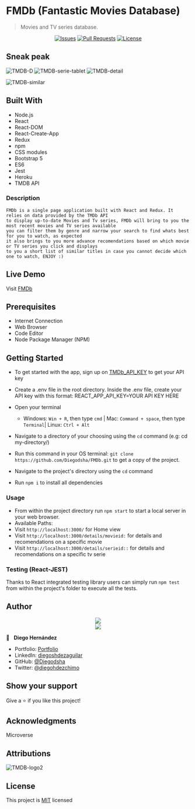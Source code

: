 # FMDb (Fantastic Movies Database)

>Movies and TV series database.

<p align="center">
  <a href="https://github.com/Diegodsha/FMDb/issues">
  <img src="https://img.shields.io/github/issues-raw/Diegodsha/FMDb?style=for-the-badge"
       alt="Issues"></a>
   <a href="https://github.com/Diegodsha/FMDb/pulls">
  <img src="https://img.shields.io/github/issues-pr/Diegodsha/FMDb?style=for-the-badge"
       alt="Pull Requests"></a>
   <a href="https://github.com/Diegodsha/FMDb/blob/develop/LICENSE">
  <img src="https://img.shields.io/github/license/Diegodsha/FMDb?style=for-the-badge"
       alt="License"></a>
</p>

## Sneak peak


![TMDB-D](https://user-images.githubusercontent.com/70416006/127225320-2feb6614-09d7-47f3-8f91-33b847546ac9.png)
![TMDB-serie-tablet](https://user-images.githubusercontent.com/70416006/127225311-d6c22763-fb20-4ada-9265-e608a20a8164.png)
![TMDB-detail](https://user-images.githubusercontent.com/70416006/127225325-7197cecb-f221-4f9d-8818-8fe63ebeec0d.png)

![TMDB-similar](https://user-images.githubusercontent.com/70416006/127225313-efa533e5-1062-41b5-af40-4143fdce951a.png)




## Built With

- Node.js
- React
- React-DOM
- React-Create-App
- Redux
- npm
- CSS modules
- Bootstrap 5
- ES6
- Jest
- Heroku
- TMDB API

### Description

    FMDb is a single page application built with React and Redux. It relies on data provided by the TMDb API
    to display up-to-date Movies and Tv series, FMDb will bring to you the most recent movies and TV series available
    you can filter them by genre and narrow your search to find whats best for you to watch, as expected
    it also brings to you more advance recomendations based on which movie or TV series you click and displays
    to you a short list of similar titles in case you cannot decide which one to watch, ENJOY :)

## Live Demo

Visit [FMDb](https://fmdb-rr.herokuapp.com/)

## Prerequisites

  - Internet Connection
  - Web Browser
  - Code Editor 
  - Node Package Manager (NPM)

## Getting Started

- To get started with the app, sign up on [TMDb_API_KEY]('https://developers.themoviedb.org/3/getting-started/introduction') to get your API key
- Create a .env file in the root directory. Inside the .env file, create your API key with this format: REACT_APP_API_KEY=YOUR API KEY HERE

- Open your terminal 
  - Windows: `Win + R`, then type `cmd` | Mac: `Command + space`, then type `Terminal`| Linux: `Ctrl + Alt`
- Navigate to a directory of your choosing using the `cd` command (e.g: cd my-directory/)
- Run this command in your OS terminal: `git clone https://github.com/Diegodsha/FMDb.git` to get a copy of the project.
- Navigate to the project's directory using the `cd` command
- Run `npm i` to install all dependencies

### Usage

- From within the project directory run `npm start` to start a local server in your web browser.
- Available Paths:
 - Visit `http://localhost:3000/` for Home view
 - Visit `http://localhost:3000/details/movieid:` for details and recomendations on a specific movie
 - Visit `http://localhost:3000/details/serieid::` for details and recomendations on a specific tv serie


### Testing (React-JEST)

Thanks to React integrated testing library users can simply run `npm test` from within the project's folder to execute all the tests.


## Author
<div align="center">
<img src="https://user-images.githubusercontent.com/70416006/121233844-aff9e800-c858-11eb-99e4-d36b833d3fa9.png">
</div>
<div align="center">
<img src="https://user-images.githubusercontent.com/70416006/121235243-42e75200-c85a-11eb-967d-ea05dd5efe1f.png">
</div>

👤 &nbsp; **Diego Hernández**
- Portfolio: [Portfolio](https://dshagui.com/)
- LinkedIn: [diegoshdezaguilar](https://www.linkedin.com/in/diegoshdezaguilar/)
- GitHub: [@Diegodsha](https://github.com/Diegodsha)
- Twitter: [@diegohdezchimo](https://twitter.com/diegohdezchimo)

## Show your support

Give a ⭐️ if you like this project!

## Acknowledgments

Microverse

## Attributions

![TMDB-logo2](https://user-images.githubusercontent.com/70416006/127224435-a473b0d5-9743-4c80-a43e-b904db7e033e.png)
## License

This project is [MIT](https://github.com/Diegodsha/FMDb/blob/develop/LICENSE) licensed
